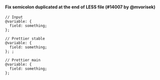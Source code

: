 #### Fix semicolon duplicated at the end of LESS file (#14007 by @mvorisek)

<!-- prettier-ignore -->
```less
// Input
@variable: {
  field: something;
};

// Prettier stable
@variable: {
  field: something;
}; ;

// Prettier main
@variable: {
  field: something;
};
```
